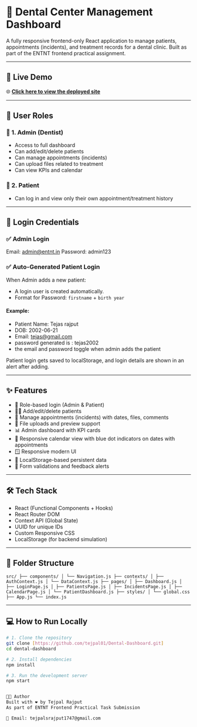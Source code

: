 # 🦷 Dental Center Management Dashboard

A fully responsive frontend-only React application to manage patients, appointments (incidents), and treatment records for a dental clinic. Built as part of the ENTNT frontend practical assignment.

---

## 🚀 Live Demo

🌐 [**Click here to view the deployed site**](https://686809bdc9dd773d14f9d6fb--dentaldashboard.netlify.app/)

---

## 👤 User Roles

### 🔐 1. Admin (Dentist)
- Access to full dashboard
- Can add/edit/delete patients
- Can manage appointments (incidents)
- Can upload files related to treatment
- Can view KPIs and calendar

### 👤 2. Patient
- Can log in and view only their own appointment/treatment history

---

## 🧪 Login Credentials

### ✅ Admin Login
Email: admin@entnt.in
Password: admin123

### ✅ Auto-Generated Patient Login

When Admin adds a new patient:
- A login user is created automatically.
- Format for Password: `firstname` + `birth year`

#### Example:
- Patient Name: Tejas rajput
- DOB: 2002-06-21
- Email: tejas@gmail.com
- password generated is : tejas2002  
- the email and password toggle when admin adds the patient

Patient login gets saved to localStorage, and login details are shown in an alert after adding.

---

## ✨ Features

- 🔑 Role-based login (Admin & Patient)
- 🧑‍⚕️ Add/edit/delete patients
- 📅 Manage appointments (incidents) with dates, files, comments
- 📂 File uploads and preview support
- 📊 Admin dashboard with KPI cards
- 📆 Responsive calendar view with blue dot indicators on dates with appointments
- 🪟 Responsive modern UI
- 💾 LocalStorage-based persistent data
- 🧠 Form validations and feedback alerts

---

## 🛠 Tech Stack

- React (Functional Components + Hooks)
- React Router DOM
- Context API (Global State)
- UUID for unique IDs
- Custom Responsive CSS 
- LocalStorage (for backend simulation)

---

## 📁 Folder Structure

 ``` src/ ├── components/ │ └── Navigation.js ├── contexts/ │ ├── AuthContext.js │ └── DataContext.js ├── pages/ │ ├── Dashboard.js │ ├── LoginPage.js │ ├── PatientsPage.js │ ├── IncidentsPage.js │ ├── CalendarPage.js │ └── PatientDashboard.js ├── styles/ │ └── global.css ├── App.js └── index.js ``` 



---

## 💻 How to Run Locally

```bash
# 1. Clone the repository
git clone [https://github.com/tejpal01/Dental-Dashboard.git]
cd dental-dashboard

# 2. Install dependencies
npm install

# 3. Run the development server
npm start


🧑‍💻 Author
Built with ❤️ by Tejpal Rajput
As part of ENTNT Frontend Practical Task Submission

📨 Email: tejpalsrajput1747@gmail.com
